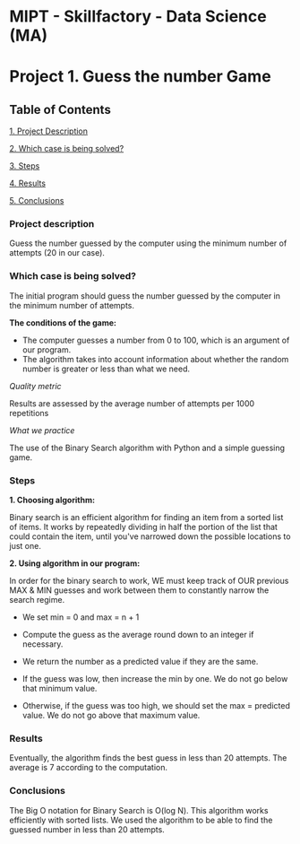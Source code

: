# MIPT - Skillfactory - Data Science (MA)

# Project 1. Guess the number Game
## Table of Contents
[1. Project Description](https://github.com/javascript-queen/Skillfactory_DS_MA_project_1/README.md#Project-description)

[2. Which case is being solved?](https://github.com/javascript-queen/Skillfactory_DS_MA_project_1/README.md#Which-case-is-being-solved)

[3. Steps](https://github.com/javascript-queen/Skillfactory_DS_MA_project_1/README.md#Steps)

[4. Results](https://github.com/javascript-queen/Skillfactory_DS_MA_project_1/README.md#Results)

[5. Conclusions](https://github.com/javascript-queen/Skillfactory_DS_MA_project_1/README.md#Conclusions)

### Project description
Guess the number guessed by the computer using the minimum number of attempts (20 in our case).

### Which case is being solved? 
The initial program should guess the number guessed by the computer in the minimum number of attempts.

**The conditions of the game:**

- The computer guesses a number from 0 to 100, which is an argument of our program.
- The algorithm takes into account information about whether the random number is greater or less than what we need.

*Quality metric*

Results are assessed by the average number of attempts per 1000 repetitions

*What we practice*

The use of the Binary Search algorithm with Python and a simple guessing game.

### Steps

**1. Choosing algorithm:**

Binary search is an efficient algorithm for finding an item from a sorted list of items. It works by repeatedly dividing in half the portion of the list that could contain the item, until you've narrowed down the possible locations to just one. 

**2. Using algorithm in our program:**

In order for the binary search to work, WE must keep track of OUR previous MAX & MIN guesses and work between them to constantly narrow the search regime.

- We set min = 0 and max = n + 1

- Compute the guess as the average round down to an integer if necessary.

- We return the number as a predicted value if they are the same.

- If the guess was low, then increase the min by one. We do not go below that minimum value.

- Otherwise, if the guess was too high, we should set the max = predicted value. We do not go above that maximum value.

### Results

Eventually, the algorithm finds the best guess in less than 20 attempts. The average is 7 according to the computation.

### Conclusions

The Big O notation for Binary Search is O(log N). This algorithm works efficiently with sorted lists. We used the algorithm to be able to find the guessed number in less than 20 attempts.
